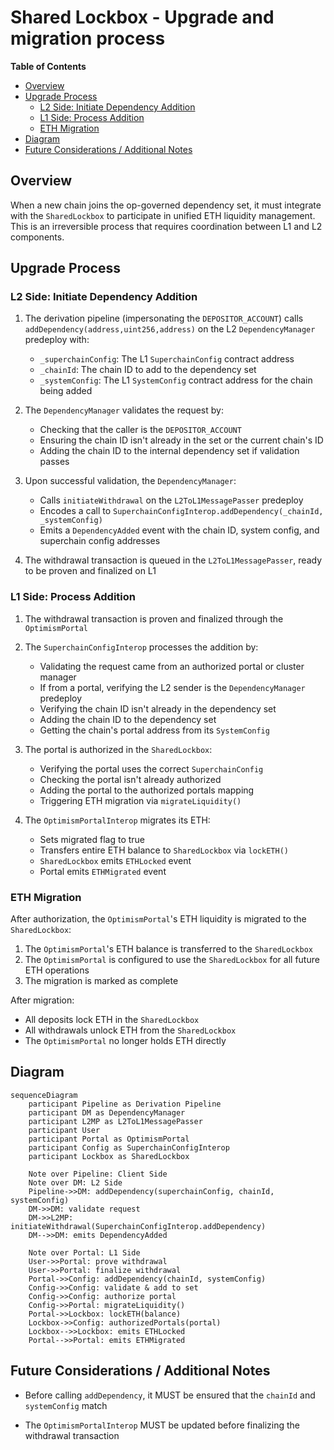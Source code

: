 # Shared Lockbox - Upgrade and migration process

<!-- START doctoc generated TOC please keep comment here to allow auto update -->
<!-- DON'T EDIT THIS SECTION, INSTEAD RE-RUN doctoc TO UPDATE -->
**Table of Contents**

- [Overview](#overview)
- [Upgrade Process](#upgrade-process)
  - [L2 Side: Initiate Dependency Addition](#l2-side-initiate-dependency-addition)
  - [L1 Side: Process Addition](#l1-side-process-addition)
  - [ETH Migration](#eth-migration)
- [Diagram](#diagram)
- [Future Considerations / Additional Notes](#future-considerations--additional-notes)

<!-- END doctoc generated TOC please keep comment here to allow auto update -->

## Overview

When a new chain joins the op-governed dependency set, it must integrate with the `SharedLockbox`
to participate in unified ETH liquidity management.
This is an irreversible process that requires coordination between L1 and L2 components.

## Upgrade Process

### L2 Side: Initiate Dependency Addition

1. The derivation pipeline (impersonating the `DEPOSITOR_ACCOUNT`) calls
   `addDependency(address,uint256,address)` on the L2 `DependencyManager` predeploy with:

   - `_superchainConfig`: The L1 `SuperchainConfig` contract address
   - `_chainId`: The chain ID to add to the dependency set
   - `_systemConfig`: The L1 `SystemConfig` contract address for the chain being added

2. The `DependencyManager` validates the request by:

   - Checking that the caller is the `DEPOSITOR_ACCOUNT`
   - Ensuring the chain ID isn't already in the set or the current chain's ID
   - Adding the chain ID to the internal dependency set if validation passes

3. Upon successful validation, the `DependencyManager`:

   - Calls `initiateWithdrawal` on the `L2ToL1MessagePasser` predeploy
   - Encodes a call to `SuperchainConfigInterop.addDependency(_chainId, _systemConfig)`
   - Emits a `DependencyAdded` event with the chain ID, system config, and superchain config addresses

4. The withdrawal transaction is queued in the `L2ToL1MessagePasser`, ready to be proven and finalized on L1

### L1 Side: Process Addition

1. The withdrawal transaction is proven and finalized through the `OptimismPortal`

2. The `SuperchainConfigInterop` processes the addition by:

   - Validating the request came from an authorized portal or cluster manager
   - If from a portal, verifying the L2 sender is the `DependencyManager` predeploy
   - Verifying the chain ID isn't already in the dependency set
   - Adding the chain ID to the dependency set
   - Getting the chain's portal address from its `SystemConfig`

3. The portal is authorized in the `SharedLockbox`:

   - Verifying the portal uses the correct `SuperchainConfig`
   - Checking the portal isn't already authorized
   - Adding the portal to the authorized portals mapping
   - Triggering ETH migration via `migrateLiquidity()`

4. The `OptimismPortalInterop` migrates its ETH:
   - Sets migrated flag to true
   - Transfers entire ETH balance to `SharedLockbox` via `lockETH()`
   - `SharedLockbox` emits `ETHLocked` event
   - Portal emits `ETHMigrated` event

### ETH Migration

After authorization, the `OptimismPortal`'s ETH liquidity is migrated to the `SharedLockbox`:

1. The `OptimismPortal`'s ETH balance is transferred to the `SharedLockbox`
2. The `OptimismPortal` is configured to use the `SharedLockbox` for all future ETH operations
3. The migration is marked as complete

After migration:

- All deposits lock ETH in the `SharedLockbox`
- All withdrawals unlock ETH from the `SharedLockbox`
- The `OptimismPortal` no longer holds ETH directly

## Diagram

```mermaid
sequenceDiagram
    participant Pipeline as Derivation Pipeline
    participant DM as DependencyManager
    participant L2MP as L2ToL1MessagePasser
    participant User
    participant Portal as OptimismPortal
    participant Config as SuperchainConfigInterop
    participant Lockbox as SharedLockbox

    Note over Pipeline: Client Side
    Note over DM: L2 Side
    Pipeline->>DM: addDependency(superchainConfig, chainId, systemConfig)
    DM->>DM: validate request
    DM->>L2MP: initiateWithdrawal(SuperchainConfigInterop.addDependency)
    DM-->>DM: emits DependencyAdded

    Note over Portal: L1 Side
    User->>Portal: prove withdrawal
    User->>Portal: finalize withdrawal
    Portal->>Config: addDependency(chainId, systemConfig)
    Config->>Config: validate & add to set
    Config->>Config: authorize portal
    Config->>Portal: migrateLiquidity()
    Portal->>Lockbox: lockETH(balance)
    Lockbox->>Config: authorizedPortals(portal)
    Lockbox-->>Lockbox: emits ETHLocked
    Portal-->>Portal: emits ETHMigrated
```

## Future Considerations / Additional Notes

- Before calling `addDependency`, it MUST be ensured that the `chainId` and `systemConfig` match

- The `OptimismPortalInterop` MUST be updated before finalizing the withdrawal transaction
